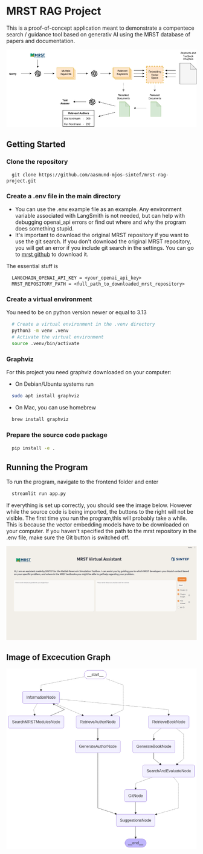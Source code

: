 # MRST RAG Project

This is a proof-of-concept application meant to demonstrate a compentece search / guidance tool based on generativ AI using the MRST database of papers and documentation.

![RAG pipeline](images/pipeline.png)

## Getting Started

### Clone the repository 
```
  git clone https://github.com/aasmund-mjos-sintef/mrst-rag-project.git
```
### Create a .env file in the main directory
- You can use the .env.example file as an example. Any environment variable associated with LangSmith is not needed, but can help with debugging openai_api errors or find out where and why the program does something stupid.
- It's important to download the original MRST repository if you want to use the git search. If you don't download the original MRST repository, you will get an error if you include git search in the settings. You can go to [mrst github](https://github.com/SINTEF-AppliedCompSci/MRST) to download it.  


The essential stuff is  
```
  LANGCHAIN_OPENAI_API_KEY = <your_openai_api_key>  
  MRST_REPOSITORY_PATH = <full_path_to_downloaded_mrst_repository>
```  
### Create a virtual environment
You need to be on python version newer or equal to 3.13
```bash
  # Create a virtual environment in the .venv directory
  python3 -m venv .venv
  # Activate the virtual environment
  source .venv/bin/activate
```  
### Graphviz
For this project you need graphviz downloaded on your computer:  
- On Debian/Ubuntu systems run  
```bash
  sudo apt install graphviz
```   
- On Mac, you can use homebrew  
```bash
  brew install graphviz
```  
### Prepare the source code package  
```bash
  pip install -e .
```  
## Running the Program

To run the program, navigate to the frontend folder and enter
```bash
  streamlit run app.py
```  

If everything is set up correctly, you should see the image below. However while the source code is being imported, the buttons to the right will not be visible. The first time you run the program,this will probably take a while. This is because the vector embedding models have to be downloaded on your computer. If you haven't specified the path to the mrst repository in the .env file, make sure the Git button is switched off.

![Example Image](images/app_loaded.png)

## Image of Excecution Graph

![Excecution Graph](images/graph_vizualization.png)

